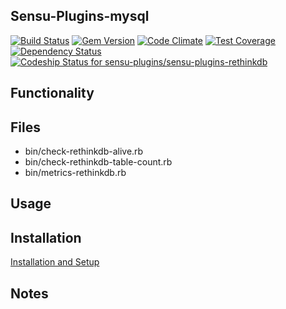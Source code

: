 ## Sensu-Plugins-mysql

[ ![Build Status](https://travis-ci.org/sensu-plugins/sensu-plugins-rethinkdb.svg?branch=master)](https://travis-ci.org/sensu-plugins/sensu-plugins-rethinkdb)
[![Gem Version](https://badge.fury.io/rb/sensu-plugins-rethinkdb.svg)](http://badge.fury.io/rb/sensu-plugins-rethinkdb)
[![Code Climate](https://codeclimate.com/github/sensu-plugins/sensu-plugins-rethinkdb/badges/gpa.svg)](https://codeclimate.com/github/sensu-plugins/sensu-plugins-rethinkdb)
[![Test Coverage](https://codeclimate.com/github/sensu-plugins/sensu-plugins-rethinkdb/badges/coverage.svg)](https://codeclimate.com/github/sensu-plugins/sensu-plugins-rethinkdb)
[![Dependency Status](https://gemnasium.com/sensu-plugins/sensu-plugins-rethinkdb.svg)](https://gemnasium.com/sensu-plugins/sensu-plugins-rethinkdb)
[![Codeship Status for sensu-plugins/sensu-plugins-rethinkdb](https://codeship.com/projects/266116c0-e896-0132-af9a-62885e5c211b/status?branch=master)](https://codeship.com/projects/82837)

## Functionality

## Files
 * bin/check-rethinkdb-alive.rb
 * bin/check-rethinkdb-table-count.rb
 * bin/metrics-rethinkdb.rb
 
## Usage

## Installation

[Installation and Setup](http://sensu-plugins.io/docs/installation_instructions.html)

## Notes
